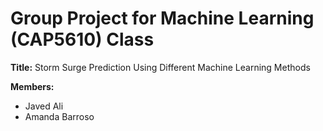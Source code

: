 # Group Project for Machine Learning (CAP5610) Class

**Title:** Storm Surge Prediction Using Different Machine Learning Methods

**Members:** 
- Javed Ali
- Amanda Barroso


